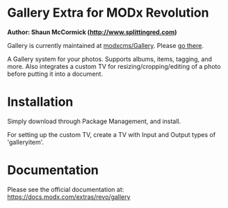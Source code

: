Gallery Extra for MODx Revolution
=================================
**Author: Shaun McCormick (http://www.splittingred.com)**

Gallery is currently maintained at [modxcms/Gallery](http://github.com/modxcms/Gallery). Please [go there](http://github.com/modxcms/Gallery).

A Gallery system for your photos. Supports albums, items, tagging, and more.
Also integrates a custom TV for resizing/cropping/editing of a photo before
putting it into a document.

Installation
============
Simply download through Package Management, and install.

For setting up the custom TV, create a TV with Input and Output types of
'galleryitem'.

Documentation
=============
Please see the official documentation at:
https://docs.modx.com/extras/revo/gallery

